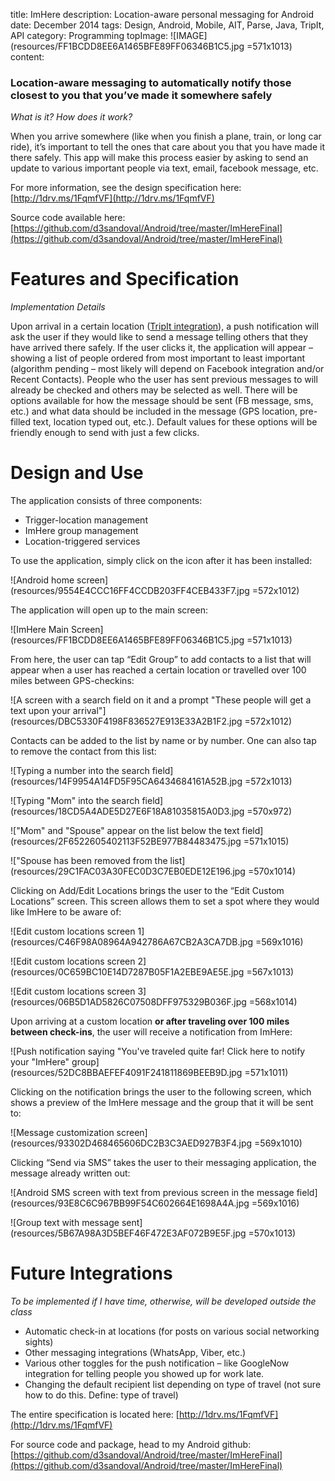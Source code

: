 title: ImHere
description: Location-aware personal messaging for Android
date: December 2014
tags: Design, Android, Mobile, AIT, Parse, Java, TripIt, API
category: Programming
topImage: ![IMAGE](resources/FF1BCDD8EE6A1465BFE89FF06346B1C5.jpg =571x1013)
content:

### Location-aware messaging to automatically notify those closest to you that you’ve made it somewhere safely

_What is it? How does it work?_

When you arrive somewhere (like when you finish a plane, train, or long car ride), it’s important to tell the ones that care about you that you have made it there safely. This app will make this process easier by asking to send an update to various important people via text, email, facebook message, etc.

For more information, see the design specification here: [http://1drv.ms/1FqmfVF](http://1drv.ms/1FqmfVF)

Source code available here: [https://github.com/d3sandoval/Android/tree/master/ImHereFinal](https://github.com/d3sandoval/Android/tree/master/ImHereFinal)

# Features and Specification

_Implementation Details_

Upon arrival in a certain location ([TripIt integration](https://www.tripit.com/developer)), a push notification will ask the user if they would like to send a message telling others that they have arrived there safely. If the user clicks it, the application will appear – showing a list of people ordered from most important to least important (algorithm pending – most likely will depend on Facebook integration and/or Recent Contacts). People who the user has sent previous messages to will already be checked and others may be selected as well. There will be options available for how the message should be sent (FB message, sms, etc.) and what data should be included in the message (GPS location, pre-filled text, location typed out, etc.). Default values for these options will be friendly enough to send with just a few clicks.

# Design and Use

The application consists of three components:

*   Trigger-location management
*   ImHere group management
*   Location-triggered services

To use the application, simply click on the icon after it has been installed:

![Android home screen](resources/9554E4CCC16FF4CCDB203FF4CEB433F7.jpg =572x1012)

The application will open up to the main screen:

![ImHere Main Screen](resources/FF1BCDD8EE6A1465BFE89FF06346B1C5.jpg =571x1013)

From here, the user can tap “Edit Group” to add contacts to a list that will appear when a user has reached a certain location or travelled over 100 miles between GPS-checkins:

![A screen with a search field on it and a prompt "These people will get a text upon your arrival"](resources/DBC5330F4198F836527E913E33A2B1F2.jpg =572x1012)

Contacts can be added to the list by name or by number. One can also tap to remove the contact from this list:

![Typing a number into the search field](resources/14F9954A14FD5F95CA6434684161A52B.jpg =572x1013)

![Typing "Mom" into the search field](resources/18CD5A4ADE5D27E6F18A81035815A0D3.jpg =570x972)

!["Mom" and "Spouse" appear on the list below the text field](resources/2F6522605402113F52BE977B84483475.jpg =571x1015)

!["Spouse has been removed from the list](resources/29C1FAC03A30FEC0D3C7EB0EDE12E196.jpg =570x1014)

Clicking on Add/Edit Locations brings the user to the “Edit Custom Locations” screen. This screen allows them to set a spot where they would like ImHere to be aware of:

![Edit custom locations screen 1](resources/C46F98A08964A942786A67CB2A3CA7DB.jpg =569x1016)

![Edit custom locations screen 2](resources/0C659BC10E14D7287B05F1A2EBE9AE5E.jpg =567x1013)

![Edit custom locations screen 3](resources/06B5D1AD5826C07508DFF975329B036F.jpg =568x1014)

Upon arriving at a custom location **or after traveling over 100 miles between check-ins**, the user will receive a notification from ImHere:

![Push notification saying "You've traveled quite far! Click here to notify your "ImHere" group](resources/52DC8BBAEFEF4091F241811869BEEB9D.jpg =571x1011)

Clicking on the notification brings the user to the following screen, which shows a preview of the ImHere message and the group that it will be sent to:

![Message customization screen](resources/93302D468465606DC2B3C3AED927B3F4.jpg =569x1010)

Clicking “Send via SMS” takes the user to their messaging application, the message already written out:

![Android SMS screen with text from previous screen in the message field](resources/93E8C6C967BB99F54C602664E1698A4A.jpg =569x1016)

![Group text with message sent](resources/5B67A98A3D5BEF46F472E3AF072B9E5F.jpg =570x1013)

# Future Integrations

_To be implemented if I have time, otherwise, will be developed outside the class_

* Automatic check-in at locations (for posts on various social networking sights)
* Other messaging integrations (WhatsApp, Viber, etc.)
* Various other toggles for the push notification – like GoogleNow integration for telling people you showed up for work late.
* Changing the default recipient list depending on type of travel (not sure how to do this. Define: type of travel)

The entire specification is located here: [http://1drv.ms/1FqmfVF](http://1drv.ms/1FqmfVF)

For source code and package, head to my Android github: [https://github.com/d3sandoval/Android/tree/master/ImHereFinal](https://github.com/d3sandoval/Android/tree/master/ImHereFinal)


